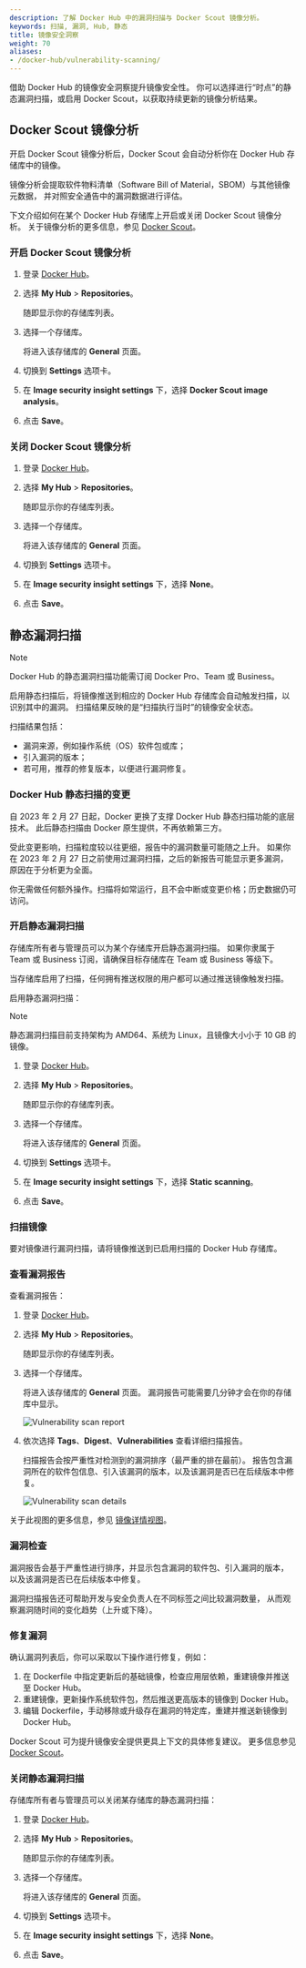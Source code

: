 ```yaml
---
description: 了解 Docker Hub 中的漏洞扫描与 Docker Scout 镜像分析。
keywords: 扫描, 漏洞, Hub, 静态
title: 镜像安全洞察
weight: 70
aliases:
- /docker-hub/vulnerability-scanning/
---
```


借助 Docker Hub 的镜像安全洞察提升镜像安全性。
你可以选择进行“时点”的静态漏洞扫描，或启用 Docker Scout，以获取持续更新的镜像分析结果。

## Docker Scout 镜像分析

开启 Docker Scout 镜像分析后，Docker Scout 会自动分析你在 Docker Hub 存储库中的镜像。

镜像分析会提取软件物料清单（Software Bill of Material，SBOM）与其他镜像元数据，
并对照安全通告中的漏洞数据进行评估。

下文介绍如何在某个 Docker Hub 存储库上开启或关闭 Docker Scout 镜像分析。
关于镜像分析的更多信息，参见 [Docker Scout](/manuals/scout/_index.md)。

### 开启 Docker Scout 镜像分析

1. 登录 [Docker Hub](https://hub.docker.com)。
2. 选择 **My Hub** > **Repositories**。

   随即显示你的存储库列表。

3. 选择一个存储库。

   将进入该存储库的 **General** 页面。

4. 切换到 **Settings** 选项卡。
5. 在 **Image security insight settings** 下，选择 **Docker Scout image analysis**。
6. 点击 **Save**。

### 关闭 Docker Scout 镜像分析

1. 登录 [Docker Hub](https://hub.docker.com)。
2. 选择 **My Hub** > **Repositories**。

   随即显示你的存储库列表。

3. 选择一个存储库。

   将进入该存储库的 **General** 页面。

4. 切换到 **Settings** 选项卡。
5. 在 **Image security insight settings** 下，选择 **None**。
6. 点击 **Save**。


## 静态漏洞扫描

> [!NOTE]
>
> Docker Hub 的静态漏洞扫描功能需订阅 Docker Pro、Team 或 Business。

启用静态扫描后，将镜像推送到相应的 Docker Hub 存储库会自动触发扫描，以识别其中的漏洞。
扫描结果反映的是“扫描执行当时”的镜像安全状态。

扫描结果包括：

- 漏洞来源，例如操作系统（OS）软件包或库；
- 引入漏洞的版本；
- 若可用，推荐的修复版本，以便进行漏洞修复。

### Docker Hub 静态扫描的变更

自 2023 年 2 月 27 日起，Docker 更换了支撑 Docker Hub 静态扫描功能的底层技术。
此后静态扫描由 Docker 原生提供，不再依赖第三方。

受此变更影响，扫描粒度较以往更细，报告中的漏洞数量可能随之上升。
如果你在 2023 年 2 月 27 日之前使用过漏洞扫描，之后的新报告可能显示更多漏洞，
原因在于分析更为全面。

你无需做任何额外操作。扫描将如常运行，且不会中断或变更价格；历史数据仍可访问。

### 开启静态漏洞扫描

存储库所有者与管理员可以为某个存储库开启静态漏洞扫描。
如果你隶属于 Team 或 Business 订阅，请确保目标存储库在 Team 或 Business 等级下。

当存储库启用了扫描，任何拥有推送权限的用户都可以通过推送镜像触发扫描。

启用静态漏洞扫描：

> [!NOTE]
>
> 静态漏洞扫描目前支持架构为 AMD64、系统为 Linux，且镜像大小小于 10 GB 的镜像。

1. 登录 [Docker Hub](https://hub.docker.com)。
2. 选择 **My Hub** > **Repositories**。

   随即显示你的存储库列表。

3. 选择一个存储库。

   将进入该存储库的 **General** 页面。

4. 切换到 **Settings** 选项卡。
5. 在 **Image security insight settings** 下，选择 **Static scanning**。
6. 点击 **Save**。

### 扫描镜像

要对镜像进行漏洞扫描，请将镜像推送到已启用扫描的 Docker Hub 存储库。

### 查看漏洞报告

查看漏洞报告：

1. 登录 [Docker Hub](https://hub.docker.com)。
2. 选择 **My Hub** > **Repositories**。

   随即显示你的存储库列表。

3. 选择一个存储库。

   将进入该存储库的 **General** 页面。
   漏洞报告可能需要几分钟才会在你的存储库中显示。

   ![Vulnerability scan report](images/vuln-scan-report.png)

4. 依次选择 **Tags**、**Digest**、**Vulnerabilities** 查看详细扫描报告。

   扫描报告会按严重性对检测到的漏洞排序（最严重的排在最前）。
   报告包含漏洞所在的软件包信息、引入该漏洞的版本，以及该漏洞是否已在后续版本中修复。

   ![Vulnerability scan details](images/vuln-scan-details.png)

关于此视图的更多信息，参见
[镜像详情视图](/manuals/scout/explore/image-details-view.md)。

### 漏洞检查

漏洞报告会基于严重性进行排序，并显示包含漏洞的软件包、引入漏洞的版本，
以及该漏洞是否已在后续版本中修复。

漏洞扫描报告还可帮助开发与安全负责人在不同标签之间比较漏洞数量，
从而观察漏洞随时间的变化趋势（上升或下降）。

### 修复漏洞

确认漏洞列表后，你可以采取以下操作进行修复，例如：

1. 在 Dockerfile 中指定更新后的基础镜像，检查应用层依赖，重建镜像并推送至 Docker Hub。
2. 重建镜像，更新操作系统软件包，然后推送更高版本的镜像到 Docker Hub。
3. 编辑 Dockerfile，手动移除或升级存在漏洞的特定库，重建并推送新镜像到 Docker Hub。

Docker Scout 可为提升镜像安全提供更具上下文的具体修复建议。
更多信息参见 [Docker Scout](/manuals/scout/_index.md)。

### 关闭静态漏洞扫描

存储库所有者与管理员可以关闭某存储库的静态漏洞扫描：

1. 登录 [Docker Hub](https://hub.docker.com)。
2. 选择 **My Hub** > **Repositories**。

   随即显示你的存储库列表。

3. 选择一个存储库。

   将进入该存储库的 **General** 页面。

4. 切换到 **Settings** 选项卡。
5. 在 **Image security insight settings** 下，选择 **None**。
6. 点击 **Save**。
